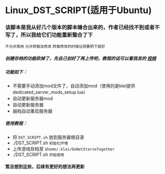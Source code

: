 # Linux_DST_SCRIPT(适用于Ubuntu)
### 该脚本是我从好几个版本的脚本缝合出来的，作者已经找不到或者不写了，所以我给它们功能重新整合了下
`不允许商用` `允许转载及修改` `转载修改的时候记得著明下就好`

##### 创建存档的功能砍掉了，先自己创好了再上传吧，教程的话可以看我发的 **[视频](#jump_8)**

##### 功能如下：
- 不需要手动添加mod文件了，自动添加mod（使用的是klei提供dedicated_server_mods_setup.lua）
- 自动更新服务器mod
- 自动更新服务器
- 崩档自动重启服务器

##### 使用教程：
- 将 `DST_SCRIPT.sh` 放到服务器根目录
- ./DST_SCRIPT.sh `初始化环境`
- 上传游戏存档至 `$home/.klei/DoNotStarveTogether`
- ./DST_SCRIPT.sh `开始使用`

#### 暂且想到这些，后续有更好的想法再更新



